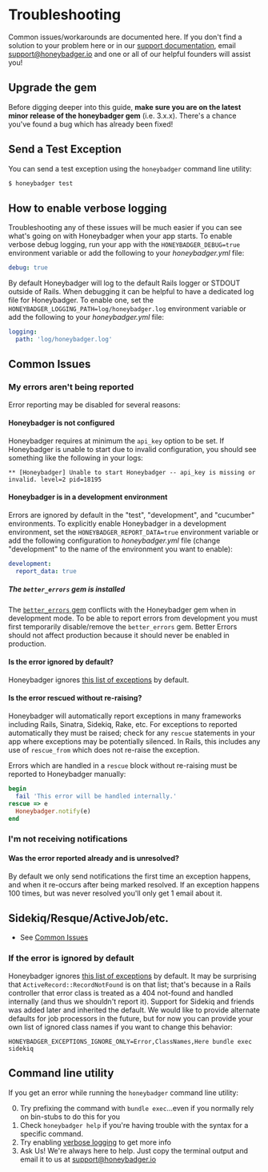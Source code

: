 # Troubleshooting

Common issues/workarounds are documented here. If you don't find a solution to
your problem here or in our [support
documentation](http://docs.honeybadger.io/), email support@honeybadger.io and
one or all of our helpful founders will assist you!

## Upgrade the gem

Before digging deeper into this guide, **make sure you are on the latest minor
release of the honeybadger gem** (i.e. 3.x.x). There's a chance you've found a bug
which has already been fixed!

## Send a Test Exception

You can send a test exception using the `honeybadger` command line utility:

```bash
$ honeybadger test
```

## How to enable verbose logging

Troubleshooting any of these issues will be much easier if you can see what's
going on with Honeybadger when your app starts. To enable verbose debug logging,
run your app with the `HONEYBADGER_DEBUG=true` environment variable or add the
following to your *honeybadger.yml* file:

```yml
debug: true
```

By default Honeybadger will log to the default Rails logger or STDOUT outside of
Rails. When debugging it can be helpful to have a dedicated log file for
Honeybadger. To enable one, set the
`HONEYBADGER_LOGGING_PATH=log/honeybadger.log` environment variable or add the
following to your *honeybadger.yml* file:

```yml
logging:
  path: 'log/honeybadger.log'
```

## Common Issues

### My errors aren't being reported

Error reporting may be disabled for several reasons:

#### Honeybadger is not configured

Honeybadger requires at minimum the `api_key` option to be set. If Honeybadger
is unable to start due to invalid configuration, you should see something like
the following in your logs:

```
** [Honeybadger] Unable to start Honeybadger -- api_key is missing or invalid. level=2 pid=18195
```

#### Honeybadger is in a development environment

Errors are ignored by default in the "test", "development", and "cucumber"
environments. To explicitly enable Honeybadger in a development environment, set
the `HONEYBADGER_REPORT_DATA=true` environment variable or add the following
configuration to *honeybadger.yml* file (change "development" to the name of the
environment you want to enable):

```yml
development:
  report_data: true
```

##### The `better_errors` gem is installed

The [`better_errors` gem](https://github.com/charliesome/better_errors) conflicts with the Honeybadger gem when in development mode. To be able to report errors from development you must first temporarily disable/remove the `better_errors` gem. Better Errors should not affect production because it should never be enabled in production.

#### Is the error ignored by default?

Honeybadger ignores [this list of
exceptions](https://github.com/honeybadger-io/honeybadger-ruby/blob/master/lib/honeybadger/config/defaults.rb#L7)
by default.

#### Is the error rescued without re-raising?

Honeybadger will automatically report exceptions in many frameworks including
Rails, Sinatra, Sidekiq, Rake, etc. For exceptions to reported automatically
they must be raised; check for any `rescue` statements in your app where
exceptions may be potentially silenced. In Rails, this includes any use of
`rescue_from` which does not re-raise the exception.

Errors which are handled in a `rescue` block without re-raising must be reported
to Honeybadger manually:

```ruby
begin
  fail 'This error will be handled internally.'
rescue => e
  Honeybadger.notify(e)
end
```

### I'm not receiving notifications

#### Was the error reported already and is unresolved?

By default we only send notifications the first time an exception happens, and
when it re-occurs after being marked resolved. If an exception happens 100
times, but was never resolved you'll only get 1 email about it.

## Sidekiq/Resque/ActiveJob/etc.

- See [Common Issues](#common-issues)

### If the error is ignored by default

Honeybadger ignores [this list of
exceptions](https://github.com/honeybadger-io/honeybadger-ruby/blob/master/lib/honeybadger/config/defaults.rb#L7)
by default. It may be surprising that `ActiveRecord::RecordNotFound` is on that
list; that's because in a Rails controller that error class is treated as a 404
not-found and handled internally (and thus we shouldn't report it).  Support for
Sidekiq and friends was added later and inherited the default. We would like to
provide alternate defaults for job processors in the future, but for now you can
provide your own list of ignored class names if you want to change this
behavior:

```
HONEYBADGER_EXCEPTIONS_IGNORE_ONLY=Error,ClassNames,Here bundle exec sidekiq
```

## Command line utility

If you get an error while running the `honeybadger` command line utility:

0. Try prefixing the command with `bundle exec`...even if you normally rely on bin-stubs to do this for you
1. Check `honeybadger help` if you're having trouble with the syntax for a specific command.
2. Try enabling [verbose logging](#how-to-enable-verbose-logging) to get more info
3. Ask Us! We're always here to help. Just copy the terminal output and email it to us at support@honeybadger.io

